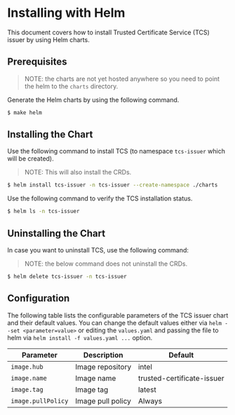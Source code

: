 # Installing with Helm 

This document covers how to install Trusted Certificate Service (TCS) issuer by using Helm charts.

## Prerequisites

> NOTE: the charts are not yet hosted anywhere so you need to point the helm to the `charts` directory.

Generate the Helm charts by using the following command.

```sh
$ make helm
```

## Installing the Chart

Use the following command to install TCS (to namespace `tcs-issuer` which will be created).

> NOTE: This will also install the CRDs.

```sh
$ helm install tcs-issuer -n tcs-issuer --create-namespace ./charts
```

Use the following command to verify the TCS installation status.

```sh
$ helm ls -n tcs-issuer
```

## Uninstalling the Chart

In case you want to uninstall TCS, use the following command:

> NOTE: the below command does not uninstall the CRDs. 

```sh
$ helm delete tcs-issuer -n tcs-issuer
```

## Configuration

The following table lists the configurable parameters of the TCS issuer chart and their default values. You can change the default values either via `helm --set <parameter=value>` or editing the `values.yaml` and passing the file to helm via `helm install -f values.yaml ...` option.

| Parameter | Description | Default 
| --- | --- | --- |
| `image.hub`| Image repository | intel |
| `image.name`| Image name | trusted-certificate-issuer |
| `image.tag`| Image tag | latest |
| `image.pullPolicy`| Image pull policy | Always |

